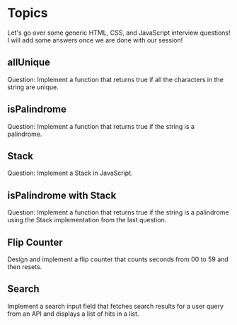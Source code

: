 # Topics

Let's go over some generic HTML, CSS, and JavaScript interview questions! I will add some answers once we are done with our session!

## allUnique

Question: Implement a function that returns true if all the characters in the string are unique.

## isPalindrome

Question: Implement a function that returns true if the string is a palindrome.

## Stack

Question: Implement a Stack in JavaScript.

## isPalindrome with Stack

Question: Implement a function that returns true if the string is a palindrome using the Stack implementation from the last question.

## Flip Counter

Design and implement a flip counter that counts seconds from 00 to 59 and then resets.

## Search

Implement a search input field that fetches search results for a user query from an API and displays a list of hits in a list.

